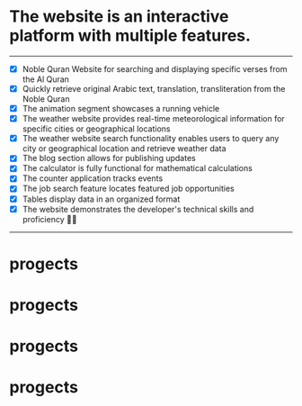 # The website is an interactive platform with multiple features.
---
- [x] Noble Quran Website for searching and displaying specific verses from the Al Quran
- [x] Quickly retrieve original Arabic text, translation, transliteration from the Noble Quran
- [x] The animation segment showcases a running vehicle
- [x] The weather website provides real-time meteorological information for specific cities or geographical locations
- [x] The weather website search functionality enables users to query any city or geographical location and retrieve weather data
- [x] The blog section allows for publishing updates
- [x] The calculator is fully functional for mathematical calculations
- [x] The counter application tracks events
- [x] The job search feature locates featured job opportunities
- [x] Tables display data in an organized format
- [x] The website demonstrates the developer's technical skills and proficiency 🤏😎
---

# progects
# progects
# progects
# progects
